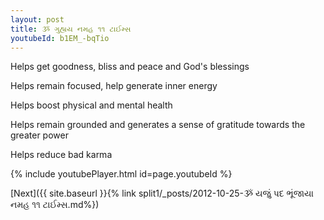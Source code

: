 ```yaml
---
layout: post
title: ૐ ગુહ્યય નમહ ૧૧ ટાઈમ્સ
youtubeId: b1EM_-bqTio
---
```

 
 
Helps get goodness, bliss and peace and God's blessings
 
Helps remain focused, help generate inner energy 
 
Helps boost physical and mental health 
 
Helps remain grounded and generates a sense of gratitude towards the greater power 
 
Helps reduce bad karma
 
 
 
 


{% include youtubePlayer.html id=page.youtubeId %}
 
[Next]({{ site.baseurl }}{% link  split1/_posts/2012-10-25-ૐ યજું પદ ભૂંજાયા નમહ ૧૧ ટાઈમ્સ.md%})
 
